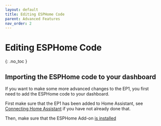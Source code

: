 ```yaml
---
layout: default
title: Editing ESPHome Code
parent: Advanced Features
nav_order: 2
---
```


# Editing ESPHome Code

{: .no_toc }

## Importing the ESPHome code to your dashboard

If you want to make some more advanced changes to the EP1, you first need to add the ESPHome code to your dashboard.

First make sure that the EP1 has been added to Home Assistant, see [Connecting Home Assistant](https://everythingsmarthome.github.io/everything-presence-one/Home%20Assistant/connecting-home-assistant.html) if you have not already done that.


Then, make sure that the ESPHome Add-on [is installed](https://esphome.io/guides/getting_started_hassio.html)

<script>
const toggleDarkMode = document.querySelector('.js-toggle-dark-mode');

jtd.addEvent(toggleDarkMode, 'click', function(){
  if (jtd.getTheme() === 'dark') {
    jtd.setTheme('light');
    toggleDarkMode.textContent = 'Preview dark color scheme';
  } else {
    jtd.setTheme('dark');
    toggleDarkMode.textContent = 'Return to the light side';
  }
});
</script>
